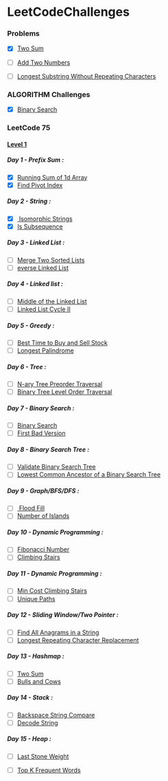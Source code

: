 # LeetCodeChallenges

### Problems

- [x] [Two Sum](https://leetcode.com/problems/two-sum/)

- [ ] [Add Two Numbers](https://leetcode.com/problems/add-two-numbers/)

- [ ] [Longest Substring Without Repeating Characters](https://leetcode.com/problems/longest-substring-without-repeating-characters/)

### ALGORITHM Challenges

- [x] [Binary Search](https://github.com/aysedemirel/LeetCodeChallenges/blob/master/src/leetcode/algorithm/BinarySearch.java)

### LeetCode 75

#### [Level 1](https://leetcode.com/study-plan/leetcode-75/?progress=j7zaj9d)

##### Day 1 - Prefix Sum :

- [x] [Running Sum of 1d Array](https://leetcode.com/problems/running-sum-of-1d-array/)
- [x] [Find Pivot Index](https://leetcode.com/problems/find-pivot-index/)

##### Day 2 - String :

- [x] [ Isomorphic Strings](https://leetcode.com/problems/isomorphic-strings/)
- [x] [Is Subsequence](https://leetcode.com/problems/is-subsequence/)

##### Day 3 - Linked List :

- [ ] [Merge Two Sorted Lists](https://leetcode.com/problems/merge-two-sorted-lists/)
- [ ] [everse Linked List](https://leetcode.com/problems/reverse-linked-list/)

##### Day 4 - Linked list :

- [ ] [Middle of the Linked List](https://leetcode.com/problems/middle-of-the-linked-list/)
- [ ] [Linked List Cycle II](https://leetcode.com/problems/linked-list-cycle-ii/)

##### Day 5 - Greedy :

- [ ] [Best Time to Buy and Sell Stock](https://leetcode.com/problems/best-time-to-buy-and-sell-stock/)
- [ ] [Longest Palindrome](https://leetcode.com/problems/longest-palindrome/)

##### Day 6 - Tree :

- [ ] [N-ary Tree Preorder Traversal](https://leetcode.com/problems/n-ary-tree-preorder-traversal/)
- [ ] [Binary Tree Level Order Traversal](https://leetcode.com/problems/binary-tree-level-order-traversal/)

##### Day 7 - Binary Search :

- [ ] [Binary Search](https://leetcode.com/problems/binary-search/)
- [ ] [First Bad Version](https://leetcode.com/problems/first-bad-version/)

##### Day 8 - Binary Search Tree :

- [ ] [Validate Binary Search Tree](https://leetcode.com/problems/validate-binary-search-tree/)
- [ ] [Lowest Common Ancestor of a Binary Search Tree](https://leetcode.com/problems/lowest-common-ancestor-of-a-binary-search-tree/)

##### Day 9 - Graph/BFS/DFS :

- [ ] [ Flood Fill](https://leetcode.com/problems/flood-fill/)
- [ ] [Number of Islands](https://leetcode.com/problems/number-of-islands/)

##### Day 10 - Dynamic Programming :

- [ ] [Fibonacci Number](https://leetcode.com/problems/fibonacci-number/)
- [ ] [Climbing Stairs](https://leetcode.com/problems/climbing-stairs/)

##### Day 11 - Dynamic Programming :

- [ ] [Min Cost Climbing Stairs](https://leetcode.com/problems/min-cost-climbing-stairs/)
- [ ] [Unique Paths](https://leetcode.com/problems/unique-paths/)

##### Day 12 - Sliding Window/Two Pointer : 

- [ ] [Find All Anagrams in a String](https://leetcode.com/problems/find-all-anagrams-in-a-string/)
- [ ] [Longest Repeating Character Replacement](https://leetcode.com/problems/longest-repeating-character-replacement/)

##### Day 13 - Hashmap : 

- [ ] [Two Sum](https://leetcode.com/problems/two-sum/)
- [ ] [Bulls and Cows](https://leetcode.com/problems/bulls-and-cows/)

##### Day 14 - Stack : 

- [ ] [Backspace String Compare](https://leetcode.com/problems/backspace-string-compare/)
- [ ] [Decode String](https://leetcode.com/problems/decode-string/)

##### Day 15 - Heap : 

- [ ] [Last Stone Weight](https://leetcode.com/problems/last-stone-weight/)
- [ ] [Top K Frequent Words](https://leetcode.com/problems/top-k-frequent-words/)

